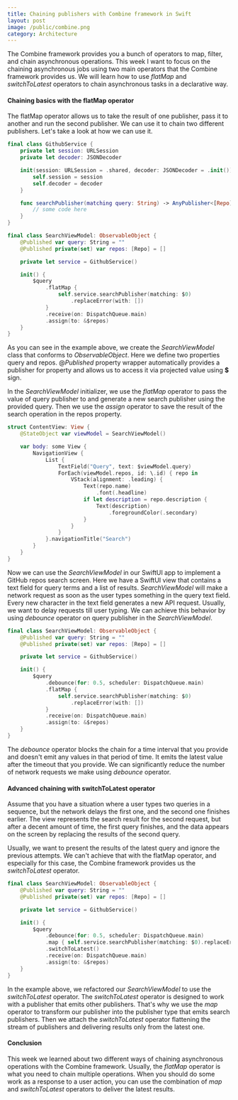 ```yaml
---
title: Chaining publishers with Combine framework in Swift
layout: post
image: /public/combine.png
category: Architecture
---
```


The Combine framework provides you a bunch of operators to map, filter, and chain asynchronous operations. This week I want to focus on the chaining asynchronous jobs using two main operators that the Combine framework provides us. We will learn how to use *flatMap* and *switchToLatest* operators to chain asynchronous tasks in a declarative way.

#### Chaining basics with the flatMap operator
The flatMap operator allows us to take the result of one publisher, pass it to another and run the second publisher. We can use it to chain two different publishers. Let's take a look at how we can use it.

```swift
final class GithubService {
    private let session: URLSession
    private let decoder: JSONDecoder

    init(session: URLSession = .shared, decoder: JSONDecoder = .init()) {
        self.session = session
        self.decoder = decoder
    }

    func searchPublisher(matching query: String) -> AnyPublisher<[Repo], Error> {
        // some code here
    }
}

final class SearchViewModel: ObservableObject {
    @Published var query: String = ""
    @Published private(set) var repos: [Repo] = []

    private let service = GithubService()

    init() {
        $query
            .flatMap { 
                self.service.searchPublisher(matching: $0)
                    .replaceError(with: []) 
            }
            .receive(on: DispatchQueue.main)
            .assign(to: &$repos)
    }
}
```

As you can see in the example above, we create the *SearchViewModel* class that conforms to *ObservableObject*. Here we define two properties query and repos. @*Published* property wrapper automatically provides a publisher for property and allows us to access it via projected value using **$** sign.

In the *SearchViewModel* initializer, we use the *flatMap* operator to pass the value of query publisher to and generate a new search publisher using the provided query. Then we use the *assign* operator to save the result of the search operation in the repos property.

```swift
struct ContentView: View {
    @StateObject var viewModel = SearchViewModel()

    var body: some View {
        NavigationView {
            List {
                TextField("Query", text: $viewModel.query)
                ForEach(viewModel.repos, id: \.id) { repo in
                    VStack(alignment: .leading) {
                        Text(repo.name)
                            .font(.headline)
                        if let description = repo.description {
                            Text(description)
                                .foregroundColor(.secondary)
                        }
                    }
                }
            }.navigationTitle("Search")
        }
    }
}
```

Now we can use the *SearchViewModel* in our SwiftUI app to implement a GitHub repos search screen. Here we have a SwiftUI view that contains a text field for query terms and a list of results. *SearchViewModel* will make a network request as soon as the user types something in the query text field. Every new character in the text field generates a new API request. Usually, we want to delay requests till user typing. We can achieve this behavior by using *debounce* operator on query publisher in the *SearchViewModel*.

```swift
final class SearchViewModel: ObservableObject {
    @Published var query: String = ""
    @Published private(set) var repos: [Repo] = []

    private let service = GithubService()

    init() {
        $query
            .debounce(for: 0.5, scheduler: DispatchQueue.main)
            .flatMap { 
                self.service.searchPublisher(matching: $0)
                    .replaceError(with: []) 
            }
            .receive(on: DispatchQueue.main)
            .assign(to: &$repos)
    }
}
```

The *debounce* operator blocks the chain for a time interval that you provide and doesn't emit any values in that period of time. It emits the latest value after the timeout that you provide. We can significantly reduce the number of network requests we make using *debounce* operator.

#### Advanced chaining with switchToLatest operator
Assume that you have a situation where a user types two queries in a sequence, but the network delays the first one, and the second one finishes earlier. The view represents the search result for the second request, but after a decent amount of time, the first query finishes, and the data appears on the screen by replacing the results of the second query.

Usually, we want to present the results of the latest query and ignore the previous attempts. We can't achieve that with the flatMap operator, and especially for this case, the Combine framework provides us the *switchToLatest* operator.

```swift
final class SearchViewModel: ObservableObject {
    @Published var query: String = ""
    @Published private(set) var repos: [Repo] = []

    private let service = GithubService()

    init() {
        $query
            .debounce(for: 0.5, scheduler: DispatchQueue.main)
            .map { self.service.searchPublisher(matching: $0).replaceError(with: []) }
            .switchToLatest()
            .receive(on: DispatchQueue.main)
            .assign(to: &$repos)
    }
}
```

In the example above, we refactored our *SearchViewModel* to use the *switchToLatest* operator. The *switchToLatest* operator is designed to work with a publisher that emits other publishers. That's why we use the *map* operator to transform our publisher into the publisher type that emits search publishers. Then we attach the *switchToLatest* operator flattening the stream of publishers and delivering results only from the latest one.

#### Conclusion
This week we learned about two different ways of chaining asynchronous operations with the Combine framework. Usually, the *flatMap* operator is what you need to chain multiple operations. When you should do some work as a response to a user action, you can use the combination of *map* and *switchToLatest* operators to deliver the latest results.